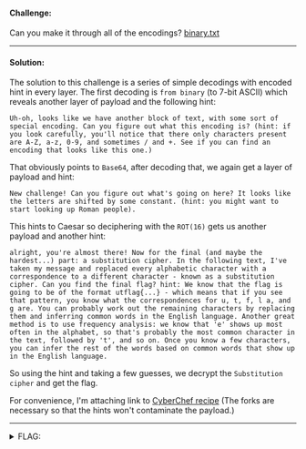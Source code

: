 #### Challenge:

Can you make it through all of the encodings? [binary.txt](./binary.txt ":ignore")

---

#### Solution:

The solution to this challenge is a series of simple decodings with encoded hint in every layer.
The first decoding is `from binary` (to 7-bit ASCII) which reveals another layer of payload and the following hint:

```
Uh-oh, looks like we have another block of text, with some sort of special encoding. Can you figure out what this encoding is? (hint: if you look carefully, you'll notice that there only characters present are A-Z, a-z, 0-9, and sometimes / and +. See if you can find an encoding that looks like this one.)
```

That obviously points to `Base64`, after decoding that, we again get a layer of payload and hint:

```
New challenge! Can you figure out what's going on here? It looks like the letters are shifted by some constant. (hint: you might want to start looking up Roman people).
```

This hints to Caesar so deciphering with the `ROT(16)` gets us another payload and another hint:

```
alright, you're almost there! Now for the final (and maybe the hardest...) part: a substitution cipher. In the following text, I've taken my message and replaced every alphabetic character with a correspondence to a different character - known as a substitution cipher. Can you find the final flag? hint: We know that the flag is going to be of the format utflag{...} - which means that if you see that pattern, you know what the correspondences for u, t, f, l a, and g are. You can probably work out the remaining characters by replacing them and inferring common words in the English language. Another great method is to use frequency analysis: we know that 'e' shows up most often in the alphabet, so that's probably the most common character in the text, followed by 't', and so on. Once you know a few characters, you can infer the rest of the words based on common words that show up in the English language.
```

So using the hint and taking a few guesses, we decrypt the `Substitution cipher` and get the flag.

For convenience, I'm attaching link to [CyberChef recipe](https://gchq.github.io/CyberChef/#recipe=From_Binary('Space')Fork('%5C%5Cn','%5C%5Cn',false)From_Base64('A-Za-z0-9%2B/%3D',true)Fork('%5C%5Cn','%5C%5Cn',false)ROT13(true,true,16)Fork('%5C%5Cn','%5C%5Cn',false)Substitute('vtsoidahwxnjkdylgbufpkrq','utflageconrisyhwypdjbnkv')) (The forks are necessary so that the hints won't contaminate the payload.)

---

<details><summary>FLAG:</summary>

```
utflag{n0w_th4ts_wh4t_i_c4ll_crypt0}
```

</details>
<br/>
